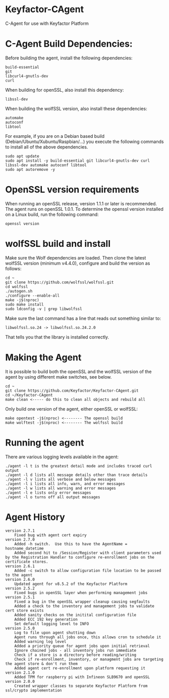# Keyfactor-CAgent
C-Agent for use with Keyfactor Platform

# C-Agent Build Dependencies:
Before building the agent, install the following dependencies:

	build-essential
	git
	libcurl4-gnutls-dev
	curl

When building for openSSL, also install this dependency:

	libssl-dev

When building the wolfSSL version, also install these dependencies:

	automake
	autoconf
	libtool

For example, if you are on a Debian based build (Debian/Ubuntu/Xubuntu/Raspbian/...) you execute the following commands to install all of the above dependencies.
	
	sudo apt update
	sudo apt install -y build-essential git libcurl4-gnutls-dev curl libssl-dev automake autoconf libtool
	sudo apt autoremove -y

# OpenSSL version requirements
When running an openSSL release, version 1.1.1 or later is recommended.  
The agent runs on openSSL 1.0.1.  To determine the openssl version installed on a Linux build, run the following command:

	openssl version

# wolfSSL build and install
Make sure the Wolf dependencies are loaded.  Then clone the latest wolfSSL version (minimum v4.4.0), configure and build the version as follows:

	cd ~
	git clone https://github.com/wolfssl/wolfssl.git
	cd wolfssl
	./autogen.sh
	./configure --enable-all
	make -j$(nproc)
	sudo make install
	sudo ldconfig -v | grep libwolfssl

Make sure the last command has a line that reads out something similar to:

	libwolfssl.so.24 -> libwolfssl.so.24.2.0

That tells you that the library is installed correctly.

# Making the Agent
It is possible to build both the openSSL and the wolfSSL version of the agent by using different make switches, see below.

	cd ~
	git clone https://github.com/Keyfactor/Keyfactor-CAgent.git
	cd ~/Keyfactor-CAgent
	make clean <----- do this to clean all objects and rebuild all

Only build one version of the agent, either openSSL or wolfSSL:

	make opentest -j$(nproc) <-------- The openssl build 
	make wolftest -j$(nproc) <-------- The wolfssl build 
	
# Running the agent
There are various logging levels available in the agent:

	./agent -l t is the greatest detail mode and includes traced curl output
	./agent -l d lists all message details other than trace details
	./agent -l v lists all verbose and below messages
	./agent -l i lists all info, warn, and error messages
	./agent -l w lists all warning and error messages
	./agent -l e lists only error messages
	./agent -l o turns off all output messages

# Agent History
	version 2.7.1
		Fixed bug with agent cert expiry
	version 2.7.0
		Added -h switch.  Use this to have the AgentName = hostname_datetime
		Added second hit to /Session/Register with client parameters used by the Registration Handler to configure re-enrollment jobs on the certificate stores.
	version 2.6.1
		Added -c switch to allow configuration file location to be passed to the agent
	version 2.6.0
		Updated agent for v8.5.2 of the Keyfactor Platform
	version 2.5.2
		Fixed bugs in openSSL layer when performing management jobs
	version 2.5.1 
		Fixed a bug in the openSSL wrapper cleanup causing segfaults
		Added a check to the inventory and management jobs to validate cert store exists
		Added sanity checks on the initital configuration file
		Added ECC 192 key generation
		Set default logging level to INFO
	version 2.5.0
		Log to file upon agent shutting down
		Agent runs through all jobs once, this allows cron to schedule it
		Added warning log level
		Added a priority queue for agent jobs upon initial retrieval
		Ignore chained jobs - all inventory jobs run immediate
		Check if a store is a directory before reading/writing
		Check if re-enrollment, inventory, or managment jobs are targeting the agent store & don't run them
		Added agent cert re-enrollment upon platform requesting it
	version 2.1.0
		Added TPM for raspberry pi with Infineon SLB9670 and openSSL
	version 2.0.0
		Created wrapper classes to separate Keyfactor Platform from ssl/crypto implementation
